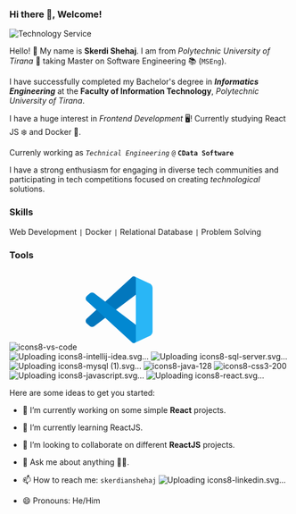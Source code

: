 ### Hi there 👋, Welcome!

![Technology Service](https://github.com/skerdishehaj/skerdishehaj/assets/87442412/f620881b-8acb-42f7-ad77-4a491e02d7b3)


Hello! 👋 My name is **Skerdi Shehaj**. I am from _Polytechnic University of Tirana_ 🏫 taking Master on Software Engineering 📚 (`MSEng`).

I have successfully completed my Bachelor's degree in **_Informatics Engineering_** at the **Faculty of Information Technology**, _Polytechnic University of Tirana_.

I have a huge interest in _Frontend Development_ 🖥! Currently studying React JS ❄ and Docker 🐋. 

Currenly working as _`Technical Engineering`_ `@` **`CData Software`**

I have a strong enthusiasm for engaging in diverse tech communities and participating in tech competitions focused on creating _technological_ solutions.

### Skills
Web Development `|` Docker `|` Relational Database `|` Problem Solving

### Tools
![icons8-vs-code](https://github.com/skerdishehaj/skerdishehaj/assets/87442412/5a9524d8-2733-40f6-8463-d73800ee61c0)
<svg xmlns="http://www.w3.org/2000/svg"  viewBox="0 0 48 48" width="144px" height="144px"><path fill="#29b6f6" d="M44,11.11v25.78c0,1.27-0.79,2.4-1.98,2.82l-8.82,4.14L34,33V15L33.2,4.15l8.82,4.14 C43.21,8.71,44,9.84,44,11.11z"/><path fill="#0277bd" d="M9,33.896L34,15V5.353c0-1.198-1.482-1.758-2.275-0.86L4.658,29.239 c-0.9,0.83-0.849,2.267,0.107,3.032c0,0,1.324,1.232,1.803,1.574C7.304,34.37,8.271,34.43,9,33.896z"/><path fill="#0288d1" d="M9,14.104L34,33v9.647c0,1.198-1.482,1.758-2.275,0.86L4.658,18.761 c-0.9-0.83-0.849-2.267,0.107-3.032c0,0,1.324-1.232,1.803-1.574C7.304,13.63,8.271,13.57,9,14.104z"/></svg>
![Uploa<svg xmlns="http://www.w3.org/2000/svg"  viewBox="0 0 48 48" width="144px" height="144px"><path fill="#f57c00" d="M14.125 35.188L4.438 27.563 9.25 18.625 23.062 24z"/><path fill="#1e88e5" d="M44 14.688L43.25 37.813 27.875 44 18.625 38 32.125 24z"/><path fill="#2962ff" d="M44 14.688L31.812 29.063 26.25 11 31.563 4.625z"/><path fill="#ab47bc" d="M34.688 19.625L23.25 37.188 7.25 43 9.813 34 13.125 22.875z"/><path fill="#e91e63" d="M13.125 22.875L4 19.813 9.813 4 22.313 5.5 34.688 19.625z"/><path fill="#000001" d="M11 11H36V36H11z"/><path fill="#fff" d="M14 31.5H23V33H14zM20.5 15.875L20.5 14 15.5 14 15.5 15.875 17 15.875 17 22.375 15.5 22.375 15.5 24.25 20.5 24.25 20.5 22.375 19.159 22.375 19.159 15.875zM25.375 24.5c-1.875 0-2.871-1.098-3.25-1.548l1.411-1.605c.255.282.964 1.028 1.839 1.028 1.125 0 1.375-1.125 1.375-1.75V14H29v6.625c0 .624 0 1.625-.75 2.625C27.725 23.95 26.5 24.5 25.375 24.5z"/></svg>ding icons8-intellij-idea.svg…]()
![Uploading <svg xmlns="http://www.w3.org/2000/svg"  viewBox="0 0 48 48" width="144px" height="144px"><path fill="#cfd8dc" d="M23.084,11.277c-1.633-2.449-1.986-5.722-2.063-7.067c-4.148,0.897-8.269,2.506-8.031,3.691 c0.03,0.149,0.218,0.328,0.53,0.502l-0.488,0.873c-0.596-0.334-0.931-0.719-1.022-1.179c-0.269-1.341,1.25-2.554,4.642-3.709 c2.316-0.789,4.652-1.26,4.751-1.279l0.597-0.12L22,3.6c0,0.042,0.026,4.288,1.916,7.123L23.084,11.277z"/><path fill="#cfd8dc" d="M24.751,43H24.5c-8.192,0-17.309-2.573-18.386-6.879c-0.657-2.63,1.492-5.536,6.214-8.401 l0.52,0.854c-4.249,2.579-6.296,5.172-5.763,7.305c0.935,3.738,9.575,6.068,17.153,6.12c0.901-1.347,5.742-9.26,2.979-19.873 l0.967-0.252c3.149,12.092-3.218,20.837-3.282,20.924L24.751,43z"/><path fill="#cfd8dc" d="M9.931,39.306c-0.539,0-0.806-0.059-0.85-0.07c-0.176-0.043-0.314-0.178-0.362-0.352 c-0.049-0.174,0.001-0.361,0.129-0.488c0.072-0.072,7.197-7.208,8.159-12.978l0.986,0.164c-0.827,4.964-5.715,10.623-7.656,12.707 c1.939-0.111,6.835-1.019,16.234-6.28c-7.335-0.804-8.495-6.676-8.507-6.739l0.983-0.181c0.047,0.246,1.226,6.011,9.244,6.011 c0.003,0,0.005,0,0.008,0l0,0c0.227,0,0.424,0.152,0.482,0.37c0.06,0.218-0.036,0.449-0.231,0.563 C17.315,38.542,11.867,39.305,9.931,39.306z"/><path fill="#cfd8dc" d="M14.524,41.7c-0.207,0-0.395-0.128-0.468-0.325c-0.079-0.211-0.007-0.45,0.177-0.582 c0.034-0.025,1.813-1.338,3.706-4.228c-0.728-0.322-1.465-0.698-2.196-1.137c-0.888-0.533-1.559-1.105-2.06-1.691 c-2.57,0.678-4.942,0.946-7.025,0.769l0.084-0.996c1.876,0.159,4.009-0.063,6.321-0.64c-1.573-2.688-0.129-5.356-0.109-5.392 l0.874,0.487c-0.067,0.122-1.265,2.37,0.249,4.633c2.201-0.632,4.549-1.567,6.979-2.782c0.559-1.835,0.996-3.922,1.225-6.276 c0.016-0.161,0.108-0.304,0.248-0.385s0.311-0.088,0.458-0.021c0.032,0.015,3.264,1.491,5.604,2.454 c0.17,0.07,0.288,0.228,0.307,0.411c0.02,0.183-0.063,0.361-0.216,0.465c-2.289,1.56-4.563,2.913-6.778,4.042 c-0.702,2.225-1.571,4.077-2.459,5.591c3.702,1.383,6.915,1.404,6.956,1.404c0.228,0,0.427,0.154,0.484,0.375 c0.057,0.221-0.042,0.452-0.241,0.563c-4.54,2.522-11.767,3.232-12.072,3.261C14.556,41.699,14.54,41.7,14.524,41.7z M18.909,36.967c-1.04,1.614-2.062,2.773-2.826,3.53c1.998-0.294,5.501-0.938,8.408-2.139 C23.099,38.187,21.084,37.807,18.909,36.967z M14.767,33.431c0.393,0.392,0.883,0.775,1.49,1.14 c0.736,0.442,1.483,0.817,2.22,1.135c0.754-1.264,1.501-2.781,2.142-4.568C18.598,32.1,16.636,32.868,14.767,33.431z M23.202,24.329c-0.205,1.768-0.521,3.381-0.913,4.85c1.66-0.885,3.354-1.896,5.062-3.026 C25.802,25.497,24.099,24.734,23.202,24.329z"/><path fill="#cfd8dc" d="M17.924,10.6c-0.117,0-0.233-0.042-0.325-0.12c-1.61-1.378-3.505-4.182-3.585-4.301 c-0.129-0.191-0.109-0.446,0.046-0.616c0.154-0.171,0.408-0.211,0.608-0.102c0.011,0.003,0.938,0.385,7.217,1.431 c0.181,0.03,0.33,0.156,0.39,0.328c0.061,0.172,0.022,0.364-0.1,0.5c-1.758,1.953-3.979,2.813-4.073,2.848 C18.044,10.589,17.983,10.6,17.924,10.6z M15.647,6.746c0.631,0.849,1.54,1.996,2.372,2.769c0.511-0.233,1.657-0.818,2.744-1.798 C18.18,7.276,16.604,6.962,15.647,6.746z"/><path fill="#b71c1c" d="M21.843,24.4c-0.068,0-0.137-0.014-0.201-0.042c-0.199-0.088-0.319-0.294-0.296-0.51 c0.292-2.749-3.926-3.852-3.969-3.862c-0.174-0.044-0.312-0.179-0.359-0.352s0.002-0.359,0.129-0.486 c0.207-0.207,5.139-5.098,11.327-7.784c0.173-0.075,0.369-0.047,0.515,0.07c0.145,0.118,0.212,0.307,0.174,0.489 c-1.186,5.744-6.71,12.044-6.944,12.309C22.12,24.341,21.982,24.4,21.843,24.4z M18.455,19.285 c1.184,0.445,3.258,1.475,3.783,3.356c1.449-1.808,4.542-5.973,5.697-9.934C23.548,14.817,19.854,17.999,18.455,19.285z"/><path fill="#b71c1c" d="M13.079,28.36l-0.475-0.88c1.883-1.015,4.04-2.883,5.807-5.054c-1.504,1.03-2.365,1.735-2.392,1.758 l-0.639-0.77c0.039-0.032,1.764-1.447,4.631-3.22c0.787-1.266,1.392-2.568,1.703-3.816c0.053-0.212,0.099-0.417,0.136-0.615 c-1.925-0.687-3.701-1.094-4.921-1.269c-0.185-0.026-0.339-0.153-0.401-0.328c-0.062-0.175-0.021-0.371,0.104-0.507 c0.085-0.092,2.116-2.268,4.654-3.463c0.197-0.093,0.433-0.047,0.581,0.114c0.067,0.073,1.44,1.615,1.091,4.805 c1.155,0.45,2.345,0.997,3.491,1.648c2.759-1.24,5.892-2.356,9.229-3.03c0.172-0.034,0.363,0.028,0.481,0.168 c0.117,0.14,0.149,0.333,0.083,0.503c-1.3,3.332-4.786,6.891-4.934,7.041c-0.101,0.102-0.239,0.153-0.383,0.148 c-0.143-0.008-0.275-0.076-0.365-0.188c-1.12-1.408-2.584-2.574-4.163-3.523c-2.175,1.004-4.101,2.078-5.684,3.049 C18.693,24.084,15.644,26.979,13.079,28.36z M27.492,17.396c1.29,0.832,2.491,1.81,3.484,2.948 c0.828-0.898,2.815-3.168,3.942-5.422C32.268,15.532,29.76,16.415,27.492,17.396z M22.799,16.122 c-0.033,0.163-0.071,0.33-0.113,0.5c-0.21,0.839-0.544,1.701-0.972,2.561c1.096-0.626,2.309-1.272,3.618-1.898 C24.494,16.841,23.639,16.455,22.799,16.122z M18.048,13.672c1.111,0.218,2.48,0.574,3.941,1.086 c0.152-1.843-0.346-2.972-0.647-3.472C19.966,12.004,18.761,13.014,18.048,13.672z"/><path fill="#b71c1c" d="M18.05,18.5c0,4.38-3.65,7.86-6.28,10.4c-0.44,0.43-1.93,0.5-1.93,0.5 c0.37-0.38,0.79-0.78,1.24-1.21c2.5-2.42,5.97-5.73,5.97-9.69c0-4.69-1.89-6.54-3.38-8.02c-0.66-0.67-1.22-1.31-1.56-2.09 l0.31-0.13c0.34,0.15,0.73,0.32,1.03,0.45c0.24,0.35,0.56,0.69,0.93,1.06C15.91,11.3,18.05,13.4,18.05,18.5z"/><path fill="#b71c1c" d="M42.935,19.794c0,0-0.605,0.086-0.775,0.106c-8.76,0.97-17.8,3.49-22.97,5.56 c-1.87,0.75-3.81,1.66-5.58,2.68c-0.01,0.01-0.02,0.01-0.04,0.02C12.53,28.76,10,30,7.95,31.09c3-3.19,8.62-5.65,10.86-6.55 c5.07-2.03,13.78-4.48,22.35-5.53c-1.01-1.18-3.48-3.68-8.34-5.54c-2.84-1.1-7.16-1.72-10.97-2.27c-6.06-0.87-9.51-1.45-9.84-3.1 c-0.07-0.33-0.02-0.66,0.13-0.98c0.33,0.54,0.8,0.92,1.11,1.14c0.15,0.1,0.26,0.16,0.3,0.18l0.01,0.01 c1.42,0.75,5.25,1.3,8.44,1.76c3.86,0.56,8.23,1.19,11.18,2.32c6.87,2.65,9.24,6.44,9.34,6.6 C42.61,19.28,42.935,19.794,42.935,19.794z"/></svg>icons8-sql-server.svg…]()
![Upload<svg xmlns="http://www.w3.org/2000/svg"  viewBox="0 0 48 48" width="144px" height="144px"><path fill="#00796b" d="M0.002,35.041h1.92v-7.085l2.667,6.057c0.329,0.755,0.779,1.022,1.662,1.022 s1.315-0.267,1.644-1.022l2.667-5.902v6.93h1.92v-7.258c0-0.697-0.277-1.035-0.849-1.209c-1.367-0.43-2.285-0.059-2.7,0.872 l-2.735,6.16l-2.649-6.16c-0.398-0.93-1.332-1.302-2.7-0.872C0.277,26.748,0,27.085,0,27.782v7.258H0.002z"/><path fill="#00796b" d="M13.441,29.281h1.92v4.055c-0.015,0.2,0.064,0.731,0.99,0.745c0.472,0.008,2.821,0,2.85,0v-4.8h1.92 c0.008,0,0,5.968,0,5.993c0.01,1.472-1.828,1.662-2.673,1.687h-5.006v-0.96c0.01,0,4.787,0.001,4.801,0 c1.088-0.115,0.959-0.714,0.959-0.896v-0.064H16.19c-1.67-0.015-2.735-0.751-2.747-1.59C13.441,33.373,13.479,29.317,13.441,29.281 z"/><path fill="#f57f17" d="M22.081,35.041h4.807c0.63,0,1.242-0.132,1.728-0.36c0.81-0.372,1.144-0.875,1.144-1.536v-1.368 c0-1.476-1.83-1.536-2.88-1.536h-1.92c-0.755,0-0.87-0.456-0.96-0.96v-0.96c0.09-0.384,0.258-0.9,0.923-0.96 c0.773,0,4.836,0,4.836,0v-0.96h-4.566c-0.755,0-3.114,0.09-3.114,1.92v1.187c0,0.84,0.738,1.524,2.34,1.692 c0.18,0.012,0.36,0.024,0.539,0.024c0,0,1.866-0.036,1.92-0.024c1.08,0,0.96,0.84,0.96,0.96v0.96c0,0.132-0.03,0.96-0.971,0.96 c-0.072,0-4.789,0-4.789,0V35.041z"/><path fill="#f57f17" d="M40.32,33.08c0,1.159,0.655,1.809,2.392,1.939c0.162,0.011,0.325,0.021,0.488,0.021H48v-0.96h-4.435 c-0.991,0-1.325-0.416-1.325-1.011v-6.669h-1.92V33.08z"/><path fill="#f57f17" d="M30.704,33.121v-4.8c0-1.02,0.5-1.724,1.916-1.92h0.672h3.447h0.525 c1.416,0.196,2.08,0.899,2.08,1.92v4.782c0,0.827-0.215,1.271-0.916,1.559L39.916,36h-2.16l-1.07-0.96h-1.257l-2.136,0.012 c-0.309,0-0.635-0.043-0.993-0.141C31.226,34.618,30.704,34.054,30.704,33.121z M32.624,33.121c0.098,0.467,0.473,0.96,1.14,0.96 h1.864l-1.068-0.96h2.175l0.519,0.482c0,0,0.186-0.152,0.186-0.482c0-0.33-0.016-4.8-0.016-4.8c-0.098-0.434-0.538-0.96-1.188-0.96 h-2.471c-0.749,0-1.14,0.548-1.14,1.058L32.624,33.121L32.624,33.121z"/><path fill="#00796b" d="M46.199,25.389c-1.031-0.028-1.818,0.068-2.491,0.351c-0.191,0.081-0.496,0.083-0.528,0.323 c0.105,0.11,0.121,0.275,0.205,0.41c0.16,0.26,0.432,0.609,0.674,0.791c0.265,0.2,0.538,0.414,0.821,0.587 c0.504,0.307,1.067,0.483,1.553,0.791c0.286,0.181,0.57,0.411,0.85,0.615c0.138,0.102,0.23,0.259,0.41,0.323 c0-0.01,0-0.019,0-0.029c-0.094-0.12-0.119-0.285-0.205-0.411c-0.127-0.127-0.254-0.254-0.381-0.381 c-0.372-0.494-0.846-0.929-1.348-1.289c-0.401-0.288-1.298-0.677-1.466-1.143c-0.01-0.01-0.019-0.019-0.03-0.03 c0.284-0.032,0.617-0.135,0.879-0.205c0.441-0.118,0.834-0.087,1.289-0.205c0.205-0.059,0.41-0.117,0.615-0.176 c0-0.039,0-0.078,0-0.117c-0.23-0.236-0.395-0.548-0.645-0.762c-0.657-0.559-1.373-1.117-2.11-1.583 c-0.409-0.258-0.915-0.426-1.348-0.645c-0.146-0.074-0.402-0.112-0.498-0.234c-0.228-0.29-0.351-0.659-0.527-0.996 c-0.368-0.708-0.73-1.482-1.055-2.227c-0.223-0.508-0.368-1.01-0.645-1.466c-1.331-2.188-2.764-3.509-4.982-4.807 c-0.472-0.276-1.041-0.385-1.642-0.528c-0.323-0.019-0.645-0.039-0.968-0.059c-0.197-0.083-0.401-0.323-0.587-0.44 c-0.735-0.465-2.621-1.475-3.165-0.147c-0.344,0.838,0.514,1.656,0.821,2.081c0.215,0.298,0.491,0.632,0.645,0.968 c0.101,0.22,0.119,0.441,0.205,0.674c0.213,0.574,0.55,1.228,0.826,1.759c0.139,0.269,0.293,0.551,0.469,0.791 c0.108,0.147,0.293,0.212,0.323,0.44c-0.181,0.253-0.191,0.646-0.293,0.968c-0.458,1.445-0.285,3.24,0.381,4.308 c0.204,0.328,0.686,1.032,1.348,0.762c0.579-0.236,0.45-0.967,0.615-1.612c0.037-0.146,0.014-0.253,0.088-0.351 c0,0.01,0,0.019,0,0.03c0.176,0.351,0.351,0.704,0.528,1.055c0.391,0.629,1.084,1.286,1.67,1.73 c0.304,0.23,0.544,0.628,0.938,0.762c0-0.01,0-0.019,0-0.03c-0.01,0-0.019,0-0.03,0c-0.076-0.119-0.196-0.168-0.293-0.264 c-0.229-0.225-0.485-0.504-0.674-0.762c-0.534-0.725-1.006-1.519-1.436-2.345c-0.205-0.395-0.384-0.829-0.557-1.231 c-0.067-0.155-0.066-0.389-0.205-0.469c-0.19,0.294-0.468,0.532-0.615,0.879c-0.234,0.555-0.265,1.233-0.351,1.934 c-0.052,0.018-0.029,0.006-0.059,0.029c-0.408-0.099-0.552-0.518-0.704-0.879c-0.384-0.912-0.455-2.38-0.117-3.429 c0.087-0.272,0.482-1.127,0.323-1.378c-0.076-0.251-0.328-0.396-0.468-0.587c-0.175-0.236-0.348-0.548-0.469-0.821 c-0.314-0.711-0.612-1.538-0.943-2.257c-0.158-0.344-0.425-0.691-0.645-0.996c-0.243-0.338-0.516-0.587-0.704-0.996 c-0.067-0.145-0.158-0.378-0.059-0.528c0.032-0.101,0.076-0.143,0.176-0.176c0.17-0.132,0.643,0.043,0.821,0.117 c0.47,0.195,0.862,0.381,1.26,0.645c0.191,0.127,0.384,0.372,0.615,0.44c0.088,0,0.176,0,0.264,0 c0.413,0.095,0.875,0.03,1.26,0.147c0.682,0.207,1.292,0.529,1.846,0.879c1.69,1.067,3.071,2.585,4.016,4.397 c0.152,0.292,0.218,0.57,0.351,0.879c0.27,0.624,0.611,1.266,0.879,1.876c0.268,0.609,0.53,1.223,0.909,1.73 c0.2,0.266,0.97,0.409,1.319,0.557c0.245,0.104,0.647,0.211,0.879,0.351c0.444,0.268,0.874,0.587,1.289,0.879 C45.528,24.803,46.167,25.124,46.199,25.389z"/><path fill="#00796b" d="M33.098,14.223c-0.215-0.004-0.367,0.023-0.528,0.059c0,0.01,0,0.019,0,0.03c0.01,0,0.019,0,0.03,0 c0.103,0.21,0.283,0.347,0.41,0.528c0.098,0.205,0.195,0.41,0.293,0.615c0.01-0.01,0.019-0.019,0.029-0.029 c0.181-0.128,0.265-0.332,0.264-0.645c-0.073-0.077-0.084-0.173-0.147-0.264C33.365,14.394,33.203,14.325,33.098,14.223z"/></svg>ing icons8-mysql (1).svg…]()
![icons8-java-128](https://github.com/skerdishehaj/skerdishehaj/assets/87442412/798e6eeb-24a7-4e7b-a016-269c278968db)
![icons8-css3-200](https://github.com/skerdishehaj/skerdishehaj/assets/87442412/e7a471fc-9473-473c-92c4-9b01a690846a)
![Uploading icon<svg xmlns="http://www.w3.org/2000/svg"  viewBox="0 0 48 48" width="144px" height="144px"><path fill="#ffd600" d="M6,42V6h36v36H6z"/><path fill="#000001" d="M29.538 32.947c.692 1.124 1.444 2.201 3.037 2.201 1.338 0 2.04-.665 2.04-1.585 0-1.101-.726-1.492-2.198-2.133l-.807-.344c-2.329-.988-3.878-2.226-3.878-4.841 0-2.41 1.845-4.244 4.728-4.244 2.053 0 3.528.711 4.592 2.573l-2.514 1.607c-.553-.988-1.151-1.377-2.078-1.377-.946 0-1.545.597-1.545 1.377 0 .964.6 1.354 1.985 1.951l.807.344C36.452 29.645 38 30.839 38 33.523 38 36.415 35.716 38 32.65 38c-2.999 0-4.702-1.505-5.65-3.368L29.538 32.947zM17.952 33.029c.506.906 1.275 1.603 2.381 1.603 1.058 0 1.667-.418 1.667-2.043V22h3.333v11.101c0 3.367-1.953 4.899-4.805 4.899-2.577 0-4.437-1.746-5.195-3.368L17.952 33.029z"/></svg>s8-javascript.svg…]()
![Uploading<svg xmlns="http://www.w3.org/2000/svg"  viewBox="0 0 100 100" width="100px" height="100px"><circle cx="50" cy="50" r="7" fill="#39c1d7"/><path fill="#1f212b" d="M50,58c-4.411,0-8-3.589-8-8s3.589-8,8-8s8,3.589,8,8S54.411,58,50,58z M50,44c-3.309,0-6,2.691-6,6	s2.691,6,6,6s6-2.691,6-6S53.309,44,50,44z"/><path fill="#39c1d7" d="M88.5,50c0-5.376-6.474-10.029-16.518-12.798c2.582-10.096,1.787-18.035-2.827-20.729	c-1.82-1.063-4.028-1.257-6.562-0.579C58.775,16.916,54.4,19.904,50,24.293c-4.4-4.389-8.775-7.376-12.593-8.399	c-2.534-0.679-4.742-0.484-6.562,0.579c-4.614,2.694-5.409,10.632-2.827,20.729C17.974,39.971,11.5,44.624,11.5,50	s6.474,10.029,16.518,12.799c-2.582,10.096-1.787,18.035,2.827,20.729c1.112,0.649,2.368,0.976,3.756,0.975	c0.883,0,1.82-0.132,2.806-0.396c3.818-1.023,8.193-4.01,12.593-8.399c4.4,4.389,8.775,7.376,12.593,8.399	c0.986,0.264,1.923,0.396,2.806,0.396c1.388,0,2.644-0.325,3.756-0.975c4.614-2.694,5.408-10.633,2.827-20.729	C82.026,60.029,88.5,55.376,88.5,50z M63.369,18.791c0.725-0.193,1.397-0.291,2.016-0.291c0.86,0,1.616,0.188,2.257,0.563	c3.092,1.806,3.723,8.42,1.42,17.411c-3.173-0.714-6.635-1.251-10.314-1.583c-2.159-3.113-4.405-5.947-6.668-8.429	C56.098,22.435,60.04,19.683,63.369,18.791z M60.755,56.299c-1.179,2.066-2.42,4.045-3.693,5.939C54.802,62.407,52.446,62.5,50,62.5	s-4.802-0.093-7.061-0.262c-1.273-1.894-2.514-3.873-3.693-5.939c-1.219-2.136-2.313-4.24-3.293-6.298	c0.98-2.058,2.074-4.162,3.293-6.299c1.18-2.067,2.42-4.046,3.694-5.94C45.199,37.593,47.554,37.5,50,37.5s4.801,0.093,7.061,0.262	c1.273,1.894,2.514,3.874,3.694,5.94c1.219,2.136,2.313,4.24,3.293,6.299C63.068,52.059,61.974,54.163,60.755,56.299z M65.644,53.545c1.041,2.461,1.901,4.83,2.597,7.082c-2.275,0.507-4.731,0.93-7.354,1.243c0.842-1.326,1.672-2.682,2.473-4.085	C64.171,56.366,64.928,54.951,65.644,53.545z M50,71.357c-1.636-1.809-3.269-3.812-4.864-5.979C46.728,65.455,48.348,65.5,50,65.5	s3.272-0.045,4.864-0.122C53.269,67.544,51.636,69.547,50,71.357z M39.112,61.87c-2.622-0.313-5.079-0.736-7.354-1.243	c0.696-2.252,1.556-4.622,2.597-7.082c0.716,1.406,1.474,2.821,2.284,4.24C37.441,59.189,38.27,60.545,39.112,61.87z M34.356,46.456	c-1.041-2.461-1.902-4.831-2.597-7.084c2.275-0.507,4.732-0.93,7.355-1.243c-0.843,1.326-1.672,2.683-2.473,4.086	C35.829,43.635,35.072,45.05,34.356,46.456z M50,28.644c1.636,1.809,3.269,3.812,4.864,5.979C53.272,34.545,51.652,34.5,50,34.5	s-3.272,0.045-4.864,0.122C46.731,32.456,48.364,30.453,50,28.644z M63.36,42.216c-0.801-1.404-1.631-2.76-2.473-4.086	c2.623,0.313,5.079,0.736,7.355,1.243c-0.696,2.253-1.556,4.622-2.597,7.084C64.928,45.05,64.171,43.635,63.36,42.216z M32.358,19.063C33,18.688,33.754,18.5,34.615,18.5c0.618,0,1.292,0.098,2.016,0.291c3.329,0.892,7.271,3.643,11.289,7.67	c-2.263,2.482-4.509,5.317-6.668,8.429c-3.679,0.332-7.142,0.869-10.314,1.583C28.635,27.482,29.266,20.868,32.358,19.063z M14.5,50	c0-3.596,5.401-7.44,14.335-9.901c0.969,3.159,2.241,6.486,3.806,9.901c-1.565,3.415-2.837,6.742-3.806,9.901	C19.901,57.44,14.5,53.596,14.5,50z M36.631,81.209c-1.733,0.462-3.17,0.371-4.273-0.271c-3.092-1.806-3.722-8.42-1.42-17.411	c3.172,0.714,6.635,1.251,10.313,1.583c2.159,3.113,4.405,5.947,6.668,8.43C43.902,77.566,39.96,80.317,36.631,81.209z M67.642,80.938c-1.103,0.644-2.539,0.734-4.273,0.271c-3.329-0.892-7.271-3.643-11.289-7.67c2.263-2.482,4.509-5.317,6.668-8.43	c3.679-0.332,7.141-0.869,10.313-1.583C71.365,72.518,70.734,79.132,67.642,80.938z M71.165,59.901	c-0.969-3.159-2.241-6.486-3.806-9.901c1.565-3.415,2.837-6.743,3.806-9.901C80.099,42.56,85.5,46.404,85.5,50	S80.099,57.44,71.165,59.901z"/><path fill="#1f212b" d="M34.595,85.002c-1.471,0-2.817-0.351-4.001-1.043c-4.632-2.705-5.783-10.276-3.178-20.811	C16.975,60.179,11,55.4,11,50s5.975-10.179,16.415-13.148c-2.604-10.535-1.453-18.106,3.179-20.811	c1.938-1.134,4.273-1.346,6.943-0.63c3.718,0.996,8.02,3.82,12.463,8.179c4.444-4.359,8.746-7.183,12.463-8.179	c2.669-0.714,5.005-0.502,6.944,0.63c4.631,2.705,5.782,10.276,3.178,20.811C83.025,39.821,89,44.6,89,50	s-5.975,10.179-16.415,13.148c2.604,10.535,1.454,18.105-3.178,20.811c-1.927,1.125-4.286,1.342-6.943,0.63	c-3.719-0.996-8.021-3.82-12.464-8.178c-4.443,4.358-8.745,7.183-12.463,8.178c-1.023,0.274-2.011,0.413-2.936,0.413	C34.599,85.002,34.597,85.002,34.595,85.002z M34.604,15.999c-1.301,0-2.474,0.302-3.507,0.906	c-4.224,2.467-5.194,10.008-2.595,20.173c0.067,0.264-0.089,0.534-0.352,0.606C18.038,40.472,12,45.077,12,50	s6.038,9.528,16.151,12.316c0.263,0.072,0.419,0.342,0.352,0.606c-2.6,10.165-1.63,17.707,2.594,20.173	c1.03,0.601,2.207,0.906,3.498,0.906c0.002,0,0.004,0,0.006,0c0.838,0,1.738-0.127,2.677-0.378c3.647-0.977,7.925-3.836,12.369-8.27	c0.195-0.194,0.511-0.194,0.706,0c4.444,4.433,8.722,7.292,12.369,8.27c2.394,0.639,4.485,0.461,6.181-0.528	c4.224-2.467,5.194-10.008,2.594-20.173c-0.067-0.264,0.089-0.534,0.352-0.606C81.962,59.528,88,54.923,88,50	s-6.038-9.528-16.151-12.316c-0.263-0.072-0.419-0.342-0.352-0.606c2.599-10.165,1.629-17.707-2.595-20.173	c-1.699-0.993-3.779-1.17-6.181-0.528c-3.647,0.977-7.924,3.836-12.369,8.27c-0.195,0.194-0.511,0.194-0.706,0	c-4.445-4.434-8.722-7.293-12.369-8.27C36.336,16.125,35.444,15.999,34.604,15.999z M65.386,81.999	c-0.663,0-1.379-0.102-2.146-0.307c-3.331-0.893-7.312-3.589-11.514-7.8c-0.188-0.189-0.195-0.493-0.016-0.69	c2.265-2.484,4.494-5.303,6.627-8.378c0.084-0.122,0.218-0.2,0.366-0.213c3.612-0.326,7.06-0.855,10.249-1.573	c0.261-0.059,0.527,0.101,0.594,0.364c2.336,9.123,1.703,16.008-1.652,17.967l0,0C67.175,81.789,66.336,81.999,65.386,81.999z M52.771,73.521c3.951,3.894,7.653,6.381,10.727,7.205c1.599,0.427,2.909,0.353,3.892-0.22l0,0	c2.855-1.668,3.357-8.073,1.306-16.387c-3.028,0.659-6.277,1.152-9.67,1.467C57.01,68.478,54.908,71.144,52.771,73.521z M34.614,81.999c-0.95,0-1.789-0.21-2.508-0.629c-3.355-1.96-3.989-8.845-1.652-17.968c0.067-0.262,0.333-0.419,0.594-0.364	c3.188,0.718,6.636,1.247,10.249,1.573c0.147,0.013,0.282,0.091,0.366,0.213c2.133,3.075,4.362,5.894,6.627,8.378	c0.18,0.197,0.173,0.501-0.016,0.69c-4.202,4.21-8.183,6.907-11.513,7.8h0C35.993,81.896,35.276,81.999,34.614,81.999z M31.304,64.119c-2.051,8.313-1.549,14.719,1.306,16.387c0.982,0.572,2.292,0.647,3.892,0.22l0,0	c3.074-0.824,6.776-3.312,10.727-7.205c-2.136-2.377-4.238-5.043-6.254-7.935C37.582,65.271,34.332,64.778,31.304,64.119z M50,71.856c-0.141,0-0.276-0.06-0.371-0.165c-1.663-1.839-3.31-3.864-4.896-6.018c-0.114-0.155-0.129-0.363-0.038-0.533	c0.091-0.17,0.261-0.274,0.465-0.263c3.306,0.161,6.374,0.161,9.68,0c0.2-0.012,0.374,0.093,0.465,0.263	c0.091,0.17,0.077,0.377-0.038,0.533c-1.586,2.153-3.233,4.178-4.896,6.018C50.276,71.796,50.141,71.856,50,71.856z M46.167,65.924	c1.251,1.655,2.537,3.226,3.833,4.684c1.297-1.458,2.582-3.028,3.833-4.684C51.221,66.024,48.779,66.024,46.167,65.924z M50,63	c-2.369,0-4.757-0.088-7.099-0.263c-0.153-0.011-0.292-0.092-0.378-0.22c-1.337-1.989-2.586-3.998-3.712-5.97	c-1.18-2.068-2.294-4.198-3.31-6.332c-0.065-0.136-0.065-0.294,0-0.43c1.016-2.134,2.13-4.264,3.31-6.332	c1.125-1.97,2.374-3.979,3.713-5.971c0.085-0.127,0.225-0.208,0.378-0.22c4.684-0.35,9.513-0.35,14.196,0	c0.153,0.011,0.292,0.092,0.378,0.22c1.339,1.992,2.588,4.001,3.713,5.971c1.18,2.068,2.294,4.198,3.31,6.332	c0.065,0.136,0.065,0.294,0,0.43c-1.016,2.134-2.13,4.264-3.31,6.332l0,0c-1.126,1.972-2.375,3.981-3.712,5.97	c-0.085,0.127-0.225,0.208-0.378,0.22C54.757,62.912,52.369,63,50,63z M43.218,61.757c4.479,0.322,9.085,0.322,13.563,0	c1.273-1.903,2.463-3.822,3.539-5.707c1.128-1.977,2.195-4.011,3.173-6.05c-0.978-2.039-2.045-4.074-3.173-6.05	c-1.075-1.883-2.265-3.802-3.54-5.708c-4.479-0.322-9.084-0.322-13.563,0c-1.274,1.906-2.465,3.825-3.54,5.708	c-1.128,1.977-2.195,4.011-3.173,6.05c0.978,2.039,2.045,4.074,3.173,6.05C40.755,57.936,41.945,59.854,43.218,61.757z M60.888,62.371c-0.17,0-0.331-0.087-0.423-0.233c-0.103-0.164-0.102-0.372,0.001-0.535c0.928-1.461,1.733-2.791,2.46-4.065	c0.764-1.338,1.528-2.758,2.273-4.219c0.088-0.173,0.273-0.276,0.463-0.272c0.194,0.007,0.367,0.125,0.443,0.305	c1.015,2.399,1.894,4.798,2.614,7.129c0.042,0.133,0.025,0.278-0.045,0.398c-0.07,0.121-0.188,0.207-0.324,0.237	c-2.35,0.525-4.841,0.946-7.403,1.252C60.927,62.37,60.907,62.371,60.888,62.371z M65.596,54.731	c-0.594,1.138-1.198,2.245-1.801,3.302c-0.583,1.022-1.216,2.079-1.92,3.209c1.97-0.262,3.89-0.593,5.727-0.987	C67.025,58.441,66.353,56.59,65.596,54.731z M39.112,62.371c-0.02,0-0.04-0.001-0.06-0.003C36.491,62.061,34,61.64,31.65,61.115	c-0.136-0.03-0.253-0.116-0.324-0.237c-0.07-0.121-0.086-0.265-0.045-0.398c0.72-2.332,1.599-4.73,2.614-7.129	c0.076-0.179,0.249-0.298,0.443-0.305c0.182-0.019,0.375,0.099,0.463,0.272c0.745,1.461,1.509,2.881,2.273,4.219	c0.728,1.274,1.533,2.604,2.46,4.065c0.104,0.163,0.104,0.371,0.001,0.535C39.443,62.284,39.283,62.371,39.112,62.371z M32.399,60.255c1.837,0.394,3.757,0.725,5.727,0.987c-0.705-1.13-1.337-2.187-1.92-3.209c-0.604-1.057-1.207-2.165-1.801-3.302	C33.647,56.59,32.975,58.441,32.399,60.255z M71.165,60.401c-0.215,0-0.412-0.139-0.478-0.354c-0.975-3.179-2.248-6.489-3.782-9.838	c-0.061-0.132-0.061-0.285,0-0.417c1.534-3.349,2.807-6.66,3.783-9.84c0.08-0.259,0.354-0.404,0.611-0.335	C80.367,42.116,86,46.094,86,50s-5.634,7.884-14.703,10.383C71.253,60.395,71.208,60.401,71.165,60.401z M67.909,50	c1.436,3.155,2.643,6.277,3.589,9.288C79.717,56.945,85,53.322,85,50s-5.283-6.945-13.502-9.288	C70.551,43.724,69.344,46.846,67.909,50z M28.835,60.401c-0.044,0-0.088-0.006-0.133-0.018C19.634,57.884,14,53.906,14,50	s5.633-7.884,14.702-10.383c0.258-0.069,0.531,0.076,0.611,0.335c0.976,3.18,2.249,6.491,3.783,9.84	c0.061,0.132,0.061,0.284,0,0.417c-1.535,3.35-2.807,6.66-3.782,9.838C29.248,60.262,29.05,60.401,28.835,60.401z M28.502,40.712	C20.283,43.055,15,46.678,15,50s5.283,6.945,13.502,9.288c0.947-3.011,2.153-6.132,3.589-9.288	C30.656,46.846,29.449,43.724,28.502,40.712z M65.645,46.957c-0.188,0-0.36-0.105-0.446-0.273c-0.757-1.488-1.501-2.869-2.272-4.22	l0,0c-0.726-1.272-1.531-2.602-2.461-4.066c-0.104-0.163-0.104-0.371-0.001-0.535c0.103-0.163,0.287-0.253,0.483-0.23	c2.563,0.307,5.054,0.728,7.404,1.252c0.136,0.03,0.253,0.116,0.324,0.237c0.07,0.121,0.086,0.265,0.045,0.398	c-0.721,2.336-1.601,4.735-2.614,7.131c-0.076,0.179-0.249,0.298-0.443,0.305C65.656,46.957,65.65,46.957,65.645,46.957z M63.794,41.968c0.611,1.07,1.205,2.158,1.801,3.302c0.756-1.856,1.428-3.709,2.005-5.525c-1.837-0.394-3.757-0.725-5.728-0.987	C62.58,39.89,63.212,40.947,63.794,41.968L63.794,41.968z M34.355,46.957c-0.006,0-0.012,0-0.018,0	c-0.194-0.007-0.367-0.125-0.443-0.305c-1.013-2.396-1.893-4.795-2.614-7.131c-0.042-0.133-0.025-0.278,0.045-0.398	c0.07-0.121,0.188-0.207,0.324-0.237c2.35-0.525,4.841-0.946,7.404-1.252c0.195-0.02,0.38,0.067,0.483,0.23	c0.103,0.164,0.102,0.372-0.001,0.535c-0.93,1.464-1.735,2.794-2.461,4.066c-0.771,1.351-1.515,2.731-2.272,4.22	C34.715,46.852,34.543,46.957,34.355,46.957z M32.399,39.745c0.577,1.816,1.25,3.669,2.005,5.525	c0.597-1.144,1.19-2.232,1.801-3.302c0.583-1.021,1.215-2.078,1.921-3.21C36.156,39.02,34.236,39.351,32.399,39.745z M69.063,36.974	c-0.037,0-0.073-0.004-0.11-0.012c-3.188-0.718-6.637-1.247-10.25-1.573c-0.147-0.013-0.282-0.091-0.366-0.213	c-2.133-3.076-4.363-5.894-6.627-8.377c-0.18-0.197-0.173-0.501,0.016-0.69c4.201-4.21,8.183-6.908,11.514-7.8h0	c1.869-0.5,3.438-0.387,4.654,0.322c3.355,1.96,3.989,8.845,1.653,17.968C69.489,36.823,69.287,36.974,69.063,36.974z M59.025,34.414c3.393,0.315,6.643,0.808,9.671,1.467c2.051-8.313,1.549-14.719-1.307-16.387c-0.979-0.571-2.291-0.646-3.891-0.22	c-3.074,0.824-6.777,3.312-10.728,7.206C54.907,28.855,57.009,31.521,59.025,34.414z M30.937,36.974	c-0.224,0-0.426-0.151-0.484-0.376c-2.336-9.123-1.703-16.007,1.652-17.967c0,0,0,0,0.001,0c1.216-0.709,2.787-0.822,4.653-0.322	c3.332,0.893,7.313,3.59,11.514,7.8c0.188,0.189,0.195,0.493,0.016,0.69c-2.264,2.483-4.494,5.302-6.627,8.377	c-0.084,0.122-0.218,0.2-0.366,0.213c-3.612,0.326-7.061,0.855-10.25,1.573C31.01,36.97,30.974,36.974,30.937,36.974z M32.61,19.494	c-2.855,1.668-3.357,8.074-1.307,16.387c3.028-0.659,6.278-1.152,9.671-1.467c2.017-2.893,4.118-5.559,6.254-7.935	c-3.951-3.894-7.653-6.382-10.728-7.206C34.907,18.848,33.593,18.922,32.61,19.494L32.61,19.494z M54.864,35.122	c-0.008,0-0.016,0-0.024,0c-3.306-0.161-6.373-0.161-9.679,0c-0.206,0.005-0.374-0.094-0.465-0.263	c-0.091-0.17-0.077-0.377,0.038-0.533c1.587-2.155,3.234-4.18,4.896-6.018c0.19-0.209,0.552-0.209,0.742,0	c1.661,1.837,3.308,3.862,4.896,6.018c0.114,0.155,0.129,0.363,0.038,0.533C55.217,35.021,55.047,35.122,54.864,35.122z M50,34	c1.242,0,2.527,0.026,3.833,0.077c-1.252-1.657-2.538-3.228-3.833-4.684c-1.295,1.457-2.581,3.027-3.833,4.684	C47.473,34.026,48.758,34,50,34z"/></svg> icons8-react.svg…]()



Here are some ideas to get you started:  

- 🔭 I’m currently working on some simple **React** projects.
- 🌱 I’m currently learning ReactJS.
- 👯 I’m looking to collaborate on different **ReactJS** projects.
- 💬 Ask me about anything 🧠🤣.
- 📫 How to reach me: `skerdianshehaj` ![Uploading icons8-linkedin.svg…]()

- 😄 Pronouns: He/Him
